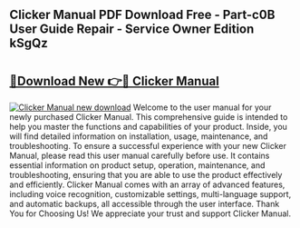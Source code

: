 ## Clicker Manual PDF Download Free - Part-c0B User Guide Repair - Service Owner Edition kSgQz

# <h2><a href="http://bc1492.oget.top/?id=Clicker+Manual">🔗Download New 👉🔴 Clicker Manual</a></h2>

[![Clicker Manual new download](https://i.imgur.com/5g1atiW.png)](http://bc1492.oget.top/?id=Clicker+Manual)
Welcome to the user manual for your newly purchased Clicker Manual. This comprehensive guide is intended to help you master the functions and capabilities of your product. Inside, you will find detailed information on installation, usage, maintenance, and troubleshooting. To ensure a successful experience with your new Clicker Manual, please read this user manual carefully before use. It contains essential information on product setup, operation, maintenance, and troubleshooting, ensuring that you are able to use the product effectively and efficiently. Clicker Manual comes with an array of advanced features, including voice recognition, customizable settings, multi-language support, and automatic backups, all accessible through the user interface. Thank You for Choosing Us! We appreciate your trust and support Clicker Manual.
